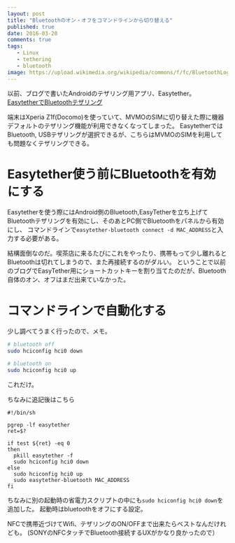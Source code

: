 ```yaml
---
layout: post
title: "Bluetoothのオン・オフをコマンドラインから切り替える"
published: true
date: 2016-03-20
comments: true
tags: 
   - Linux
   - tethering
   - bluetooth
image: https://upload.wikimedia.org/wikipedia/commons/f/fc/BluetoothLogo.svg
---
```



以前、ブログで書いたAndroidのテザリング用アプリ、Easytether。
[EasytetherでBluetoothテザリング](https://blog.iberianpig.dev/posts/2015-06-07-easytether%E3%82%92linux%E3%81%A7%E4%BD%BF%E3%81%A3%E3%81%A6%E3%81%BF%E3%82%8B/)

端末はXperia Z1f(Docomo)を使っていて、MVMOのSIMに切り替えた際に機器デフォルトのテザリング機能が利用できなくなってしまった。
EasytetherではBluetooth, USBテザリングが選択できるが、こちらはMVMOのSIMを利用しても問題なくテザリングできる。

# Easytether使う前にBluetoothを有効にする

Easytetherを使う際にはAndroid側のBluetooth,EasyTetherを立ち上げてBluetoothテザリングを有効にし、そのあとPC側でBluetoothをパネルから有効にし、
コマンドラインで`easytether-bluetooth connect -d MAC_ADDRESS`と入力する必要がある。

結構面倒なのだ。喫茶店に来るたびにこれをやったり、携帯もって少し離れるとBluetoothは切れてしまうので、また再接続するのがダルい。
ということで以前のブログでEasyTether用にショートカットキーを割り当てたのだが、Bluetooth自体のオン、オフはまだ出来ていなかった。

<!--more-->

# コマンドラインで自動化する

少し調べてうまく行ったので、メモ。


```sh
# bluetooth off
sudo hciconfig hci0 down

# bluetooth on
sudo hciconfig hci0 up
```

これだけ。

ちなみに追記後はこちら

```
#!/bin/sh

pgrep -lf easytether
ret=$?

if test ${ret} -eq 0
then
  pkill easytether -f
  sudo hciconfig hci0 down
else
  sudo hciconfig hci0 up
  sudo easytether-bluetooth MAC_ADDRESS
fi
```

ちなみに別の起動時の省電力スクリプトの中にも`sudo hciconfig hci0 down`を追加した。
起動時はbluetoothをオフにする設定。

NFCで携帯近づけてWifi、テザリングのON/OFFまで出来たらベストなんだけれども。
(SONYのNFCタッチでBluetooth接続するUXがかなり良かったので）
